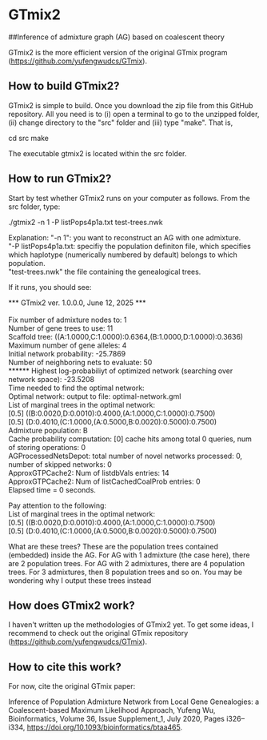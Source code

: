 # GTmix2
##Inference of admixture graph (AG) based on coalescent theory

GTmix2 is the more efficient version of the original GTmix program (https://github.com/yufengwudcs/GTmix).

## How to build GTmix2?

GTmix2 is simple to build. Once you download the zip file from this GitHub repository. All you need is to (i) open a terminal to go to the unzipped folder, (ii) change directory to the "src" folder and  (iii) type "make". That is,

cd src
make

The executable gtmix2 is located within the src folder.

## How to run GTmix2?

Start by test whether GTmix2 runs on your computer as follows. From the src folder, type:

./gtmix2 -n 1 -P listPops4p1a.txt test-trees.nwk

Explanation: 
"-n 1":                you want to reconstruct an AG with one admixture.   <br />
"-P listPops4p1a.txt:  specifiy the population definiton file, which specifies which haplotype (numerically numbered by default) belongs to which population. <br /> 
"test-trees.nwk"       the file containing the genealogical trees.  <br />

If it runs, you should see:

*** GTmix2 ver. 1.0.0.0, June 12, 2025 ***  <br />
<br />
Fix number of admixture nodes to: 1  <br />
Number of gene trees to use: 11   <br />
Scaffold tree: ((A:1.0000,C:1.0000):0.6364,(B:1.0000,D:1.0000):0.3636)  <br />
Maximum number of gene alleles: 4  <br />
Initial network probability: -25.7869  <br />
Number of neighboring nets to evaluate: 50  <br />
****** Highest log-probabiliyt of optimized network (searching over network space): -23.5208  <br />
Time needed to find the optimal network:   <br />
Optimal network: output to file: optimal-network.gml  <br />
List of marginal trees in the optimal network:  <br />
[0.5] ((B:0.0020,D:0.0010):0.4000,(A:1.0000,C:1.0000):0.7500)  <br />
[0.5] (D:0.4010,(C:1.0000,(A:0.5000,B:0.0020):0.5000):0.7500)  <br />
Admixture population: B <br />
Cache probability computation: [0] cache hits among total 0 queries, num of storing operations: 0  <br />
AGProcessedNetsDepot: total number of novel networks processed: 0, number of skipped networks: 0  <br />
ApproxGTPCache2: Num of listdbVals entries: 14   <br />
ApproxGTPCache2: Num of listCachedCoalProb entries: 0  <br />
Elapsed time = 0 seconds.  <br />

Pay attention to the following:  <br />
List of marginal trees in the optimal network:  <br />
[0.5] ((B:0.0020,D:0.0010):0.4000,(A:1.0000,C:1.0000):0.7500)  <br />
[0.5] (D:0.4010,(C:1.0000,(A:0.5000,B:0.0020):0.5000):0.7500)  <br />

What are these trees? These are the population trees contained (embedded) inside the AG. For AG with 1 admixture (the case here), there are 2 population trees. For AG with 2 admixtures, there are 4 population trees. For 3 admixtures, then 8 population trees and so on.
You may be wondering why I output these trees instead 


## How does GTmix2 work?
I haven't written up the methodologies of GTmix2 yet. To get some ideas, I recommend to check out the original GTmix repository (https://github.com/yufengwudcs/GTmix). 

## How to cite this work?
For now, cite the original GTmix paper:

Inference of Population Admixture Network from Local Gene Genealogies: a Coalescent-based Maximum Likelihood Approach, Yufeng Wu, Bioinformatics, Volume 36, Issue Supplement_1, July 2020, Pages i326–i334, https://doi.org/10.1093/bioinformatics/btaa465.
